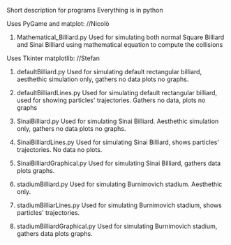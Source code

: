 Short description for programs
Everything is in python

Uses PyGame and matplot:  //Nicolò

1. Mathematical_Billiard.py
Used for simulating both normal Square Billiard and Sinai Billiard using mathematical equation to compute the collisions

Uses Tkinter matplotlib:  //Stefan

1. defaultBilliard.py
Used for simulating default rectangular billiard, aesthethic simulation only, gathers no data plots no graphs.

2. defaultBilliardLines.py
Used for simulating default rectangular billiard, used for showing particles' trajectories. Gathers no data, plots no graphs

3. SinaiBilliard.py
Used for simulating Sinai Billiard. Aesthethic simulation only, gathers no data plots no graphs.

4. SinaiBilliardLines.py
Used for simulating Sinai Billiard, shows particles' trajectories. No data no plots.

5. SinaiBilliardGraphical.py
Used for simulating Sinai Billiard, gathers data plots graphs.

6. stadiumBilliard.py
Used for simulating Burnimovich stadium. Aesthethic only.

7. stadiumBilliarLines.py
Used for simulating Burnimovich stadium, shows particles' trajectories.

8. stadiumBilliardGraphical.py
Used for simulating Burnimovich stadium, gathers data plots graphs.

